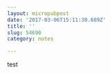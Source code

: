 ```yaml
---
layout: micropubpost
date: '2017-03-06T15:11:30.689Z'
title: ''
slug: 54690
category: notes

---
```

test
